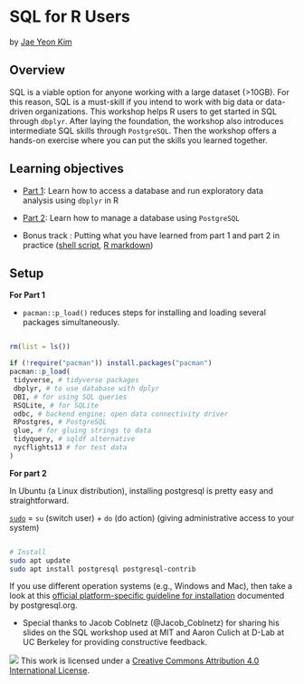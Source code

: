 # SQL for R Users

by [Jae Yeon Kim](https://jaeyk.github.io/)

## Overview

SQL is a viable option for anyone working with a large dataset (>10GB). For this reason, SQL is a must-skill if you intend to work with big data or data-driven organizations. This workshop helps R users to get started in SQL through `dbplyr`. After laying the foundation, the workshop also introduces intermediate SQL skills through `PostgreSQL`. Then the workshop offers a hands-on exercise where you can put the skills you learned together.

## Learning objectives

- [Part 1](https://github.com/jaeyk/sql-for-r-users/blob/master/code/01_intro_to_sql.Rmd): Learn how to access a database and run exploratory data analysis using `dbplyr` in R

- [Part 2](https://github.com/jaeyk/sql-for-r-users/blob/master/code/02_postgresql.md): Learn how to manage a database using `PostgreSQL`

- Bonus track : Putting what you have learned from part 1 and part 2 in practice ([shell script](https://github.com/jaeyk/sql-for-r-users/blob/master/code/02_sql_practice.sh), [R markdown](https://github.com/jaeyk/sql-for-r-users/blob/master/code/04_r_databsae_query.Rmd))

## Setup

**For Part 1**

- `pacman::p_load()` reduces steps for installing and loading several packages simultaneously.

```r

rm(list = ls())

if (!require("pacman")) install.packages("pacman")
pacman::p_load(
 tidyverse, # tidyverse packages
 dbplyr, # to use database with dplyr
 DBI, # for using SQL queries
 RSQLite, # for SQLite
 odbc, # backend engine; open data connectivity driver
 RPostgres, # PostgreSQL
 glue, # for gluing strings to data
 tidyquery, # sqldf alternative
 nycflights13 # for test data
)
```

**For part 2**

In Ubuntu (a Linux distribution), installing postgresql is pretty easy and straightforward.

[`sudo`](https://help.ubuntu.com/kubuntu/desktopguide/C/root-and-sudo.html) = `su` (switch user) + `do` (do action) (giving administrative access to your system)

```bash

# Install
sudo apt update
sudo apt install postgresql postgresql-contrib
```

If you use different operation systems (e.g., Windows and Mac), then take a look at this [official platform-specific guideline for installation](https://www.postgresql.org/docs/9.3/installation.html) documented by postgresql.org.

* Special thanks to Jacob Coblnetz (@Jacob_Coblnetz) for sharing his slides on the SQL workshop used at MIT and Aaron Culich at D-Lab at UC Berkeley for providing constructive feedback.

![](https://i.creativecommons.org/l/by/4.0/88x31.png) This work is licensed under a [Creative Commons Attribution 4.0 International License](https://creativecommons.org/licenses/by/4.0/).
